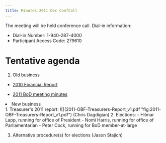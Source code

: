 ```yaml
---
title: Minutes:2011 Dec ConfCall
---
```


The meeting will be held conference call. Dial-in information:

-   Dial-in Number: 1-940-287-4000
-   Participant Access Code: 279610

Tentative agenda
================

1.  Old business

-   [ 2010 Financial Report](Minutes:2010_Financial_report "wikilink")

<!-- -->

-   [ 2011 BoD meeting minutes](Minutes:2011_ConfCall "wikilink")

<li>
New business

</li>
1.  Treasurer's 2011 report:
    ![](2011-OBF-Treasurers-Report_v1.pdf "fig:2011-OBF-Treasurers-Report_v1.pdf")
    (Chris Dagdigian)
2.  Elections:
    -   Hilmar Lapp, running for office of President
    -   Nomi Harris, running for office of Parliamentarian
    -   Peter Cock, running for BoD member-at-large

3.  Alternative procedure(s) for elections (Jason Stajich)

</ol>

